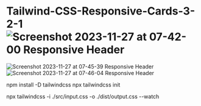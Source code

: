 # Tailwind-CSS-Responsive-Cards-3-2-1![Screenshot 2023-11-27 at 07-42-00 Responsive Header](https://github.com/JavaScriptOstad/Tailwind-CSS-Responsive-Cards-3-2-1/assets/73139993/25c0d6dc-eeff-4884-9a98-262b20a720f0)
![Screenshot 2023-11-27 at 07-45-39 Responsive Header](https://github.com/JavaScriptOstad/Tailwind-CSS-Responsive-Cards-3-2-1/assets/73139993/c4b6bb4d-433a-456a-84d8-04327e12ea83)
![Screenshot 2023-11-27 at 07-46-04 Responsive Header](https://github.com/JavaScriptOstad/Tailwind-CSS-Responsive-Cards-3-2-1/assets/73139993/ac3c0021-18cb-4136-9774-f74f99d4e910)


npm install -D tailwindcss
npx tailwindcss init

npx tailwindcss -i ./src/input.css -o ./dist/output.css --watch
